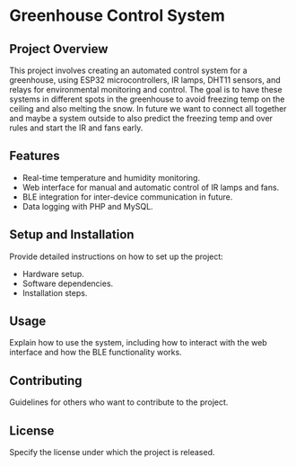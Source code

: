 # Greenhouse Control System

## Project Overview
This project involves creating an automated control system for a greenhouse, using ESP32 microcontrollers, IR lamps, DHT11 sensors, and relays for environmental monitoring and control. The goal is to have these systems in different spots in the greenhouse to avoid freezing temp on the ceiling and also melting the snow. In future we want to connect all together and maybe a system outside to also predict the freezing temp and over rules and start the IR and fans early.

## Features
- Real-time temperature and humidity monitoring.
- Web interface for manual and automatic control of IR lamps and fans.
- BLE integration for inter-device communication in future.
- Data logging with PHP and MySQL.

## Setup and Installation
Provide detailed instructions on how to set up the project:
- Hardware setup.
- Software dependencies.
- Installation steps.

## Usage
Explain how to use the system, including how to interact with the web interface and how the BLE functionality works.

## Contributing
Guidelines for others who want to contribute to the project.

## License
Specify the license under which the project is released.
